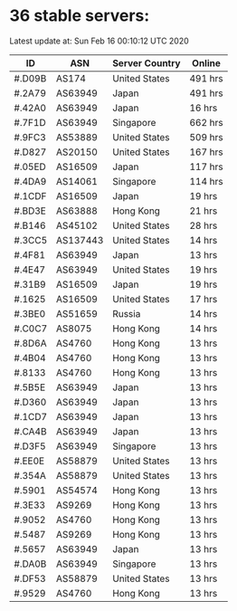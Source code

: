 # 36 stable servers:

Latest update at: Sun Feb 16 00:10:12 UTC 2020

| ID | ASN | Server Country | Online |
| -- | --- | -------------- | ------ |
| #.D09B | AS174 | United States | 491 hrs |
| #.2A79 | AS63949 | Japan | 491 hrs |
| #.42A0 | AS63949 | Japan | 16 hrs |
| #.7F1D | AS63949 | Singapore | 662 hrs |
| #.9FC3 | AS53889 | United States | 509 hrs |
| #.D827 | AS20150 | United States | 167 hrs |
| #.05ED | AS16509 | Japan | 117 hrs |
| #.4DA9 | AS14061 | Singapore | 114 hrs |
| #.1CDF | AS16509 | Japan | 19 hrs |
| #.BD3E | AS63888 | Hong Kong | 21 hrs |
| #.B146 | AS45102 | United States | 28 hrs |
| #.3CC5 | AS137443 | United States | 14 hrs |
| #.4F81 | AS63949 | Japan | 13 hrs |
| #.4E47 | AS63949 | United States | 19 hrs |
| #.31B9 | AS16509 | Japan | 19 hrs |
| #.1625 | AS16509 | United States | 17 hrs |
| #.3BE0 | AS51659 | Russia | 14 hrs |
| #.C0C7 | AS8075 | Hong Kong | 14 hrs |
| #.8D6A | AS4760 | Hong Kong | 13 hrs |
| #.4B04 | AS4760 | Hong Kong | 13 hrs |
| #.8133 | AS4760 | Hong Kong | 13 hrs |
| #.5B5E | AS63949 | Japan | 13 hrs |
| #.D360 | AS63949 | Japan | 13 hrs |
| #.1CD7 | AS63949 | Japan | 13 hrs |
| #.CA4B | AS63949 | Japan | 13 hrs |
| #.D3F5 | AS63949 | Singapore | 13 hrs |
| #.EE0E | AS58879 | United States | 13 hrs |
| #.354A | AS58879 | United States | 13 hrs |
| #.5901 | AS54574 | Hong Kong | 13 hrs |
| #.3E33 | AS9269 | Hong Kong | 13 hrs |
| #.9052 | AS4760 | Hong Kong | 13 hrs |
| #.5487 | AS9269 | Hong Kong | 13 hrs |
| #.5657 | AS63949 | Japan | 13 hrs |
| #.DA0B | AS63949 | Singapore | 13 hrs |
| #.DF53 | AS58879 | United States | 13 hrs |
| #.9529 | AS4760 | Hong Kong | 13 hrs |

